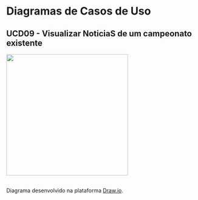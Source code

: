 # Diagramas de Casos de Uso

## UCD09 - Visualizar NoticiaS de um campeonato existente

<div class="toolgrid">
	<div>
        <img height="320px" src="../imagens/visualizar_noticia.png"> 
    </div>
</div>

</br>
<p align="justify">Diagrama desenvolvido na plataforma <a href = "https://app.diagrams.net/">Draw.io</a>.</p>